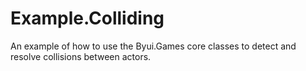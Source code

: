 # Example.Colliding
An example of how to use the Byui.Games core classes to detect and resolve collisions between actors.